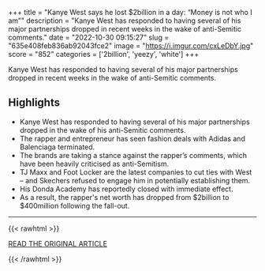 +++
title = "Kanye West says he lost $2billion in a day: “Money is not who I am”"
description = "Kanye West has responded to having several of his major partnerships dropped in recent weeks in the wake of anti-Semitic comments."
date = "2022-10-30 09:15:27"
slug = "635e408feb836ab92043fce2"
image = "https://i.imgur.com/cxLeDbY.jpg"
score = "852"
categories = ['2billion', 'yeezy', 'white']
+++

Kanye West has responded to having several of his major partnerships dropped in recent weeks in the wake of anti-Semitic comments.

## Highlights

- Kanye West has responded to having several of his major partnerships dropped in the wake of his anti-Semitic comments.
- The rapper and entrepreneur has seen fashion deals with Adidas and Balenciaga terminated.
- The brands are taking a stance against the rapper’s comments, which have been heavily criticised as anti-Semitism.
- TJ Maxx and Foot Locker are the latest companies to cut ties with West – and Skechers refused to engage him in potentially establishing them.
- His Donda Academy has reportedly closed with immediate effect.
- As a result, the rapper's net worth has dropped from $2billion to $400million following the fall-out.

---

{{< rawhtml >}}
  <p class="article-category">
    <a target="_blank" href="https://www.nme.com/en_asia/news/music/kanye-west-says-he-lost-2billion-in-one-day-the-money-is-not-who-i-am-3337934?dc_data=6114104_samsung-carnival-singapore-english&amp;utm_source=taboola&amp;utm_medium=taboola_news&amp;ui=3b314494-f3e8-4288-a301-69bc03b9aef8-tucta5763d5">READ THE ORIGINAL ARTICLE</a>
  </p>
{{< /rawhtml >}}
